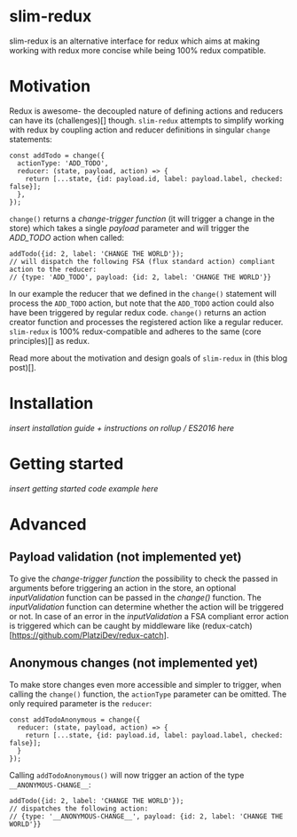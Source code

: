 slim-redux
==========

slim-redux is an alternative interface for redux which aims at making working with redux more concise while being 100% redux compatible.

# Motivation
Redux is awesome- the decoupled nature of defining actions and reducers can have its (challenges)[] though.
`slim-redux` attempts to simplify working with redux by coupling action and reducer definitions in singular `change` statements:

```
const addTodo = change({
  actionType: 'ADD_TODO',
  reducer: (state, payload, action) => {
    return [...state, {id: payload.id, label: payload.label, checked: false}];
  },
});
```

`change()` returns a *change-trigger function* (it will trigger a change in the store) which takes a single *payload* parameter and will trigger the *ADD_TODO* action when called: 
```
addTodo({id: 2, label: 'CHANGE THE WORLD'});
// will dispatch the following FSA (flux standard action) compliant action to the reducer:
// {type: 'ADD_TODO', payload: {id: 2, label: 'CHANGE THE WORLD'}}
```  

In our example the reducer that we defined in the `change()` statement will process the `ADD_TODO` action, but note that the `ADD_TODO` action could also have been triggered by regular redux code. 
`change()` returns an action creator function and processes the registered action like a regular reducer. `slim-redux` is 100% redux-compatible and adheres to the same (core principles)[] as redux. 

Read more about the motivation and design goals of `slim-redux` in (this blog post)[].  

# Installation 
*insert installation guide + instructions on rollup / ES2016 here* 

# Getting started 
*insert getting started code example here* 

# Advanced 
## Payload validation (not implemented yet) 
To give the *change-trigger function* the possibility to check the passed in arguments before triggering an action in the store, an optional *inputValidation* function can be passed in the *change()* function. The *inputValidation* function can determine whether the action will be triggered or not. 
In case of an error in the *inputValidation* a FSA compliant error action is triggered which can be caught by middleware like (redux-catch)[https://github.com/PlatziDev/redux-catch]. 

## Anonymous changes (not implemented yet)
To make store changes even more accessible and simpler to trigger, when calling the `change()` function, the `actionType` parameter can be omitted. The only required parameter is the `reducer`:  
```
const addTodoAnonymous = change({
  reducer: (state, payload, action) => {
    return [...state, {id: payload.id, label: payload.label, checked: false}];
  }
});
```
Calling `addTodoAnonymous()` will now trigger an action of the type `__ANONYMOUS-CHANGE__`: 
```
addTodo({id: 2, label: 'CHANGE THE WORLD'});
// dispatches the following action:
// {type: '__ANONYMOUS-CHANGE__', payload: {id: 2, label: 'CHANGE THE WORLD'}}
```  

